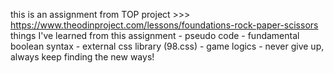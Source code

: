 this is an assignment from TOP project >>> https://www.theodinproject.com/lessons/foundations-rock-paper-scissors
things I've learned from this assignment
    - pseudo code
    - fundamental boolean syntax
    - external css library (98.css)
    - game logics
    - never give up, always keep finding the new ways!